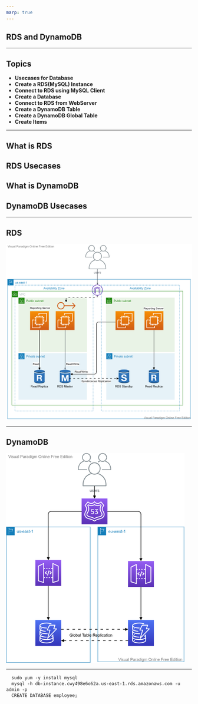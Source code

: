 ```yaml
---
marp: true
---
```


## RDS and DynamoDB

---
## Topics
- **Usecases for Database**
- **Create a RDS(MySQL) Instance**
- **Connect to RDS using MySQL Client**
- **Create a Database**
- **Connect to RDS from WebServer**
- **Create a DynamoDB Table**
- **Create a DynamoDB Global Table**
- **Create Items**
	
---

## What is RDS
## RDS Usecases
## What is DynamoDB
## DynamoDB Usecases

---

## RDS
![alt text right](./assets/rds.png "RDS")

---
## DynamoDB

![alt text right](./assets/dynamodb.png "DynamoDB")

---

      sudo yum -y install mysql
      mysql -h db-instance.cwy498e6o62a.us-east-1.rds.amazonaws.com -u admin -p
      CREATE DATABASE employee;
